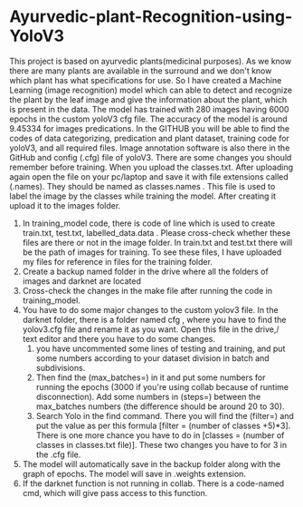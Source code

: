 # Ayurvedic-plant-Recognition-using-YoloV3
This project is based on ayurvedic plants(medicinal purposes). As we know there are many plants are available in the surround and we don't know which plant has what specifications for use. So I have created a Machine Learning (image recognition) model which can able to detect and recognize the plant by the leaf image and give the information about the plant, which is present in the data. The model has trained with 280 images having 6000 epochs in the custom yoloV3 cfg file. The accuracy of the model is around 9.45334 for images predications.
In the GITHUB you will be able to find the codes of data categorizing, predication and plant dataset, training code for yoloV3, and all required files. Image annotation software is also there in the GitHub and config (.cfg) file of yoloV3.
There are some changes you should remember before training.
When you upload the classes.txt. After uploading again open the file on your pc/laptop and save it with file extensions called (.names). They should be named as classes.names . This file is used to label the image by the classes while training the model. After creating it upload it to the images folder. 
1. In training_model code, there is code of line which is used to create train.txt, test.txt, labelled_data.data . Please cross-check whether these files are there or not in the image folder. In train.txt and test.txt there will be the path of images for training. To see these files, I have uploaded my files for reference in files for the training folder.
2. Create a backup named folder in the drive where all the folders of images and darknet are located 
3. Cross-check the changes in the make file after running the code in training_model.
4. You have to do some major changes to the custom yolov3 file. In the darknet folder, there is a folder named cfg , where you have to find the yolov3.cfg file and rename it as you want. Open this file in the drive,/ text editor and there you have to do some changes. 
   1. you have uncommented some lines of testing and training, and put some numbers according to your dataset division in batch and subdivisions. 
   2. Then find the (max_batches=) in it and put some numbers for running the epochs (3000 if you're using collab because of runtime disconnection). Add some numbers in (steps=) between the max_batches numbers (the difference should be around 20 to 30). 
   3. Search Yolo in the find command. There you will find the (filter=) and put the value as per this formula [filter = (number of classes +5)*3]. There is one more chance you have to do in  [classes = (number of classes in classes.txt file)]. These two changes you have to for 3 in the .cfg file.
6. The model will automatically save in the backup folder along with the graph of epochs. The model will save in .weights extension.
7. If the darknet function is not running in collab. There is a code-named cmd, which will give pass access to this function.

